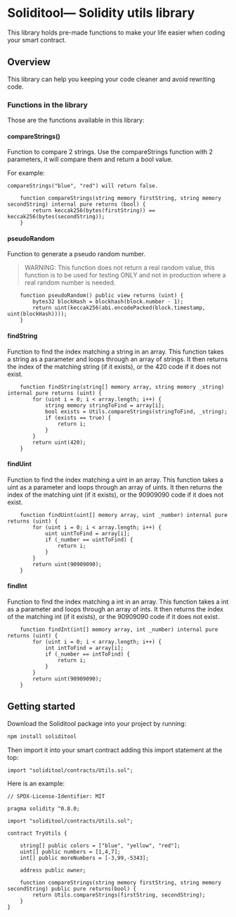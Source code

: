 # Soliditool— Solidity utils library

 This library holds pre-made functions to make your life easier when coding your smart contract. 

## Overview

This library can help you keeping your code cleaner and avoid rewriting code.

### Functions in the library

Those are the functions available in this library:

#### compareStrings()

Function to compare 2 strings. Use the compareStrings function with 2 parameters, it will compare them and return a bool value.

For example:

```sol    
compareStrings("blue", "red") will return false.
```

```sol    
    function compareStrings(string memory firstString, string memory secondString) internal pure returns (bool) {
        return keccak256(bytes(firstString)) == keccak256(bytes(secondString));
    }
```

#### pseudoRandom

Function to generate a pseudo random number. 

> WARNING: This function does not return a real random value, this function is to be used for testing ONLY and not in production 
where a real random number is needed.

```sol   
    function pseudoRandom() public view returns (uint) {
        bytes32 blockHash = blockhash(block.number - 1);
        return uint(keccak256(abi.encodePacked(block.timestamp, uint(blockHash))));
    }
```

#### findString

Function to find the index matching a string in an array. This function takes a string as a parameter and loops through an array of strings. It then returns the index of the matching string (if it exists), or the 420 code if it does not exist.

```sol  
    function findString(string[] memory array, string memory _string) internal pure returns (uint) {
        for (uint i = 0; i < array.length; i++) {
            string memory stringToFind = array[i];
            bool exists = Utils.compareStrings(stringToFind, _string);
            if (exists == true) {
                return i;
            }
        }
        return uint(420);
    }
```

#### findUint

Function to find the index matching a uint in an array. This function takes a uint as a parameter and loops through an array of uints. 
It then returns the index of the matching uint (if it exists), or the 90909090 code if it does not exist.

```sol  
    function findUint(uint[] memory array, uint _number) internal pure returns (uint) {
        for (uint i = 0; i < array.length; i++) {
            uint uintToFind = array[i];
            if (_number == uintToFind) {
                return i;
            }
        }
        return uint(90909090);
    }
```

#### findInt

Function to find the index matching a int in an array. This function takes a int as a parameter and loops through an array of ints. 
It then returns the index of the matching int (if it exists), or the 90909090 code if it does not exist.

```sol  
    function findInt(int[] memory array, int _number) internal pure returns (uint) {
        for (uint i = 0; i < array.length; i++) {
            int intToFind = array[i];
            if (_number == intToFind) {
                return i;
            }
        }
        return uint(90909090);
    }
```

## Getting started

Download the Soliditool package into your project by running:

```sh
npm install soliditool
```

Then import it into your smart contract adding this import statement at the top:

```sol
import "soliditool/contracts/Utils.sol";
```

Here is an example:

```sol
// SPDX-License-Identifier: MIT

pragma solidity ^0.8.0;

import "soliditool/contracts/Utils.sol";

contract TryUtils {

    string[] public colors = ["blue", "yellow", "red"];
    uint[] public numbers = [1,4,7];
    int[] public moreNumbers = [-3,99,-5343];

    address public owner;

    function compareStrings(string memory firstString, string memory secondString) public pure returns(bool) {
        return Utils.compareStrings(firstString, secondString);
    }
}
```

